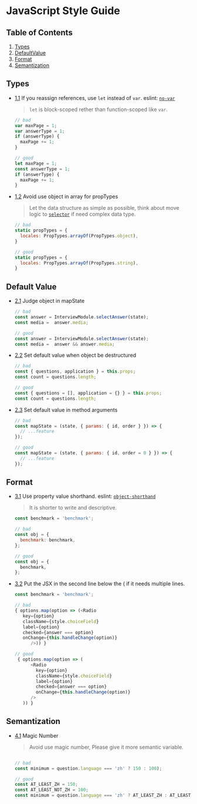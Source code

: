# JavaScript Style Guide

## Table of Contents
1. [Types](#types)
1. [DefaultValue](#default-value)
1. [Format](#format)
1. [Semantization](#semantization)

## Types
 <a name="types--references"></a><a name="1.1"></a>
 - [1.1](#types--references) If you reassign references, use `let` instead of `var`. eslint: [`no-var`](https://eslint.org/docs/rules/no-var.html)

    > `let` is block-scoped rether than function-scoped like `var`.

    ```javascript
    // bad
    var maxPage = 1;
    var answerType = 1;
    if (answerType) {
      maxPage += 1;
    }

    // good
    let maxPage = 1;
    const answerType = 1;
    if (answerType) {
      maxPage += 1;
    }
    ```
    
 <a name="types--propTypes"></a><a name="1.2"></a>
 - [1.2](#types--propTypes) Avoid use object in array for propTypes

    > Let the data structure as simple as possible, think about move logic to [`selector`](https://github.com/reduxjs/reselect) if need complex data type.

    ```javascript
    // bad
    static propTypes = {
      locales: PropTypes.arrayOf(PropTypes.object),
    }

    // good
    static propTypes = {
      locales: PropTypes.arrayOf(PropTypes.string),
    }
    ```
    
## Default Value    
<a name="default-value-map-state"></a><a name="2.1"></a>
  - [2.1](#default-value-map-state) Judge object in mapState

    ```javascript
    // bad
    const answer = InterviewModule.selectAnswer(state);
    const media =  answer.media;

    // good
    const answer = InterviewModule.selectAnswer(state);
    const media =  answer && answer.media;
    ```
    
<a name="default-value-destructuring"></a><a name="2.2"></a>
 - [2.2](#default-value-destructuring) Set default value when object be destructured

    ```javascript
    // bad
    const { questions, application } = this.props;
    const count = questions.length;

    // good
    const { questions = [], application = {} } = this.props;
    const count = questions.length;
    ```
  
<a name="default-value-arguments"></a><a name="2.3"></a>
 - [2.3](#default-value-arguments) Set default value in method arguments

   ```javascript
   // bad
   const mapState = (state, { params: { id, order } }) => {
     // ...feature
   });

   // good
   const mapState = (state, { params: { id, order = 0 } }) => {
     // ...feature
   });
   ```
  
## Format    
<a name="format-object-shorthand"></a><a name="3.1"></a>
  - [3.1](#format-object-shorthand) Use property value shorthand. eslint: [`object-shorthand`](https://eslint.org/docs/rules/object-shorthand.html)

    > It is shorter to write and descriptive.

    ```javascript
    const benchmark = 'benchmark';

    // bad
    const obj = {
      benchmark: benchmark,
    };

    // good
    const obj = {
      benchmark,
    };
    ```
<a name="format-jsx"></a><a name="3.2"></a>
  - [3.2](#format-jsx) Put the JSX in the second line below the ( if it needs multiple lines.

    ```javascript
    const benchmark = 'benchmark';

    // bad
    { options.map(option => (<Radio
       key={option}
       className={style.choiceField}
       label={option}
       checked={answer === option}
       onChange={this.handleChange(option)}
          />)) }

    // good
     { options.map(option => (
          <Radio
            key={option}
            className={style.choiceField}
            label={option}
            checked={answer === option}
            onChange={this.handleChange(option)}
          />
       )) }
    ```    
    
 ## Semantization
 <a name="semantization-magic-number"></a><a name="4.1"></a>
  - [4.1](#semantization-magic-number) Magic Number

    > Avoid use magic number, Please give it more semantic variable.

    ```javascript

    // bad
    const minimum = question.language === 'zh' ? 150 : 100);

    // good
    const AT_LEAST_ZH = 150;
    const AT_LEAST_NOT_ZH = 100;
    const minimum = question.language === 'zh' ? AT_LEAST_ZH : AT_LEAST_NOT_ZH);
    ```
    
